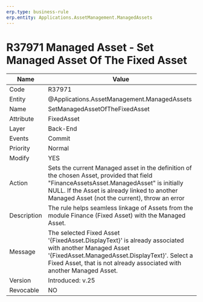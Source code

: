 ```yaml
---
erp.type: business-rule
erp.entity: Applications.AssetManagement.ManagedAssets
---
```


# R37971 Managed Asset - Set Managed Asset Of The Fixed Asset

| Name | Value |
| ---- | ----- |
| Code | R37971 |
| Entity | @Applications.AssetManagement.ManagedAssets |
| Name | SetManagedAssetOfTheFixedAsset |
| Attribute | FixedAsset |
| Layer | Back-End |
| Events | Commit |
| Priority | Normal |
| Modify | YES |
| Action | Sets the current Managed asset in the definition of the chosen Asset, provided that field "FinanceAssetsAsset.ManagedAsset" is initially NULL. If the Asset is already linked to another Managed Asset (not the current), throw an error|
| Description| The rule helps seamless linkage of Assets from the module Finance (Fixed Asset) with the Managed Asset.|
| Message | The selected Fixed Asset '{FixedAsset.DisplayText}' is already associated with another Managed Asset '{FixedAsset.ManagedAsset.DisplayText}'. Select a Fixed Asset, that is not already associated with another Managed Asset.|
| Version | Introduced: v.25 |
| Revocable | NO |
